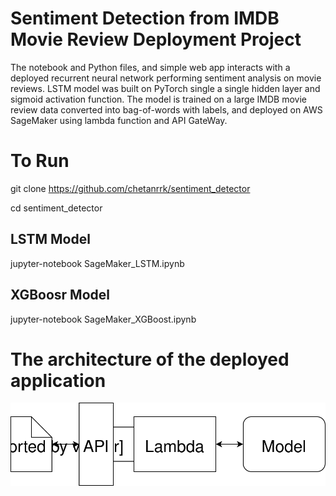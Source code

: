 # Sentiment Detection from IMDB Movie Review Deployment Project

The notebook and Python files, and simple web app interacts with a deployed recurrent neural network performing sentiment analysis on movie reviews. LSTM model was built on PyTorch single a single hidden layer and sigmoid activation function. The model is trained on a large IMDB movie review data converted into bag-of-words with labels, and  deployed on AWS SageMaker using lambda function and API GateWay.

# To Run
git clone https://github.com/chetanrrk/sentiment_detector

cd sentiment_detector

## LSTM Model
jupyter-notebook SageMaker_LSTM.ipynb 

## XGBoosr Model
jupyter-notebook SageMaker_XGBoost.ipynb

# The architecture of the deployed application

![alt text](https://github.com/chetanrrk/sentiment_detector/blob/main/Web_App_Diagram.svg?raw=true)